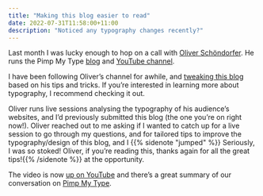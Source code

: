 ```yaml
---
title: "Making this blog easier to read"
date: 2022-07-31T11:58:00+11:00
description: "Noticed any typography changes recently?"
---
```


Last month I was lucky enough to hop on a call with [Oliver Schöndorfer](https://twitter.com/glyphe). He runs the Pimp My Type [blog](https://pimpmytype.com) and [YouTube channel](https://www.youtube.com/c/pimpmytype).

I have been following Oliver’s channel for awhile, and [tweaking this blog](/post/blog-theme-updates/) based on his tips and tricks. If you’re interested in learning more about typography, I recommend checking it out.

Oliver runs live sessions analysing the typography of his audience’s websites, and I’d previously submitted this blog (the one you’re on right now!). Oliver reached out to me asking if I wanted to catch up for a live session to go through my questions, and for tailored tips to improve the typography/design of this blog, and I {{% sidenote "jumped" %}} Seriously, I was so stoked! Oliver, if you’re reading this, thanks again for all the great tips!{{% /sidenote %}} at the opportunity.

The video is now [up on YouTube](https://www.youtube.com/watch?v=vBEIJa6KJ-Y) and there’s a great summary of our conversation on [Pimp My Type](https://pimpmytype.com/hugo-md/).
